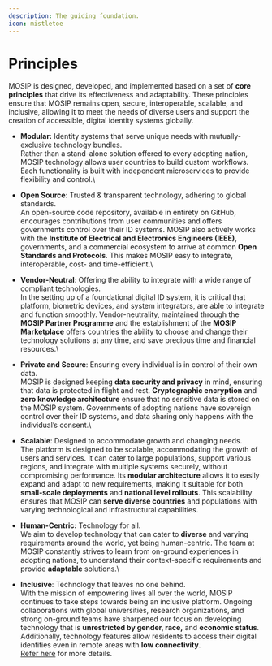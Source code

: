 ```yaml
---
description: The guiding foundation.
icon: mistletoe
---
```


# Principles

MOSIP is designed, developed, and implemented based on a set of **core principles** that drive its effectiveness and adaptability. These principles ensure that MOSIP remains open, secure, interoperable, scalable, and inclusive, allowing it to meet the needs of diverse users and support the creation of accessible, digital identity systems globally.

* **Modular:** Identity systems that serve unique needs with mutually-exclusive technology bundles.\
  Rather than a stand-alone solution offered to every adopting nation, MOSIP technology allows user countries to build custom workflows. Each functionality is built with independent microservices to provide flexibility and control.\

* **Open Source**: Trusted & transparent technology, adhering to global standards.\
  An open-source code repository, available in entirety on GitHub, encourages contributions from user communities and offers governments control over their ID systems. MOSIP also actively works with the **Institute of Electrical and Electronics Engineers (IEEE)**, governments, and a commercial ecosystem to arrive at common **Open Standards and Protocols**. This makes MOSIP easy to integrate, interoperable, cost- and time-efficient.\

* **Vendor-Neutral**: Offering the ability to integrate with a wide range of compliant technologies.\
  In the setting up of a foundational digital ID system, it is critical that platform, biometric devices, and system integrators, are able to integrate and function smoothly. Vendor-neutrality, maintained through the **MOSIP Partner Programme** and the establishment of the **MOSIP Marketplace** offers countries the ability to choose and change their technology solutions at any time, and save precious time and financial resources.\

* **Private and Secure**: Ensuring every individual is in control of their own data.\
  MOSIP is designed keeping **data security and privacy** in mind, ensuring that data is protected in flight and rest. **Cryptographic encryption** and **zero knowledge architecture** ensure that no sensitive data is stored on the MOSIP system. Governments of adopting nations have sovereign control over their ID systems, and data sharing only happens with the individual’s consent.\

* **Scalable**: Designed to accommodate growth and changing needs.\
  The platform is designed to be scalable, accommodating the growth of users and services. It can cater to large populations, support various regions, and integrate with multiple systems securely, without compromising performance. Its **modular architecture** allows it to easily expand and adapt to new requirements, making it suitable for both **small-scale deployments** and **national level rollouts**. This scalability ensures that MOSIP can **serve diverse countries** and populations with varying technological and infrastructural capabilities.
* **Human-Centric:** Technology for all.\
  We aim to develop technology that can cater to **diverse** and varying requirements around the world, yet being human-centric. The team at MOSIP constantly strives to learn from on-ground experiences in adopting nations, to understand their context-specific requirements and provide **adaptable** solutions.\

* **Inclusive**: Technology that leaves no one behind.\
  With the mission of empowering lives all over the world, MOSIP continues to take steps towards being an inclusive platform. Ongoing collaborations with global universities, research organizations, and strong on-ground teams have sharpened our focus on developing technology that is **unrestricted by gender, race,** and **economic status**. Additionally, technology features allow residents to access their digital identities even in remote areas with **low connectivity**. \
  [Refer here](https://docs.mosip.io/1.2.0/overview/inclusion) for more details.
